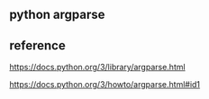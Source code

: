 ## python argparse

## reference

https://docs.python.org/3/library/argparse.html

https://docs.python.org/3/howto/argparse.html#id1


